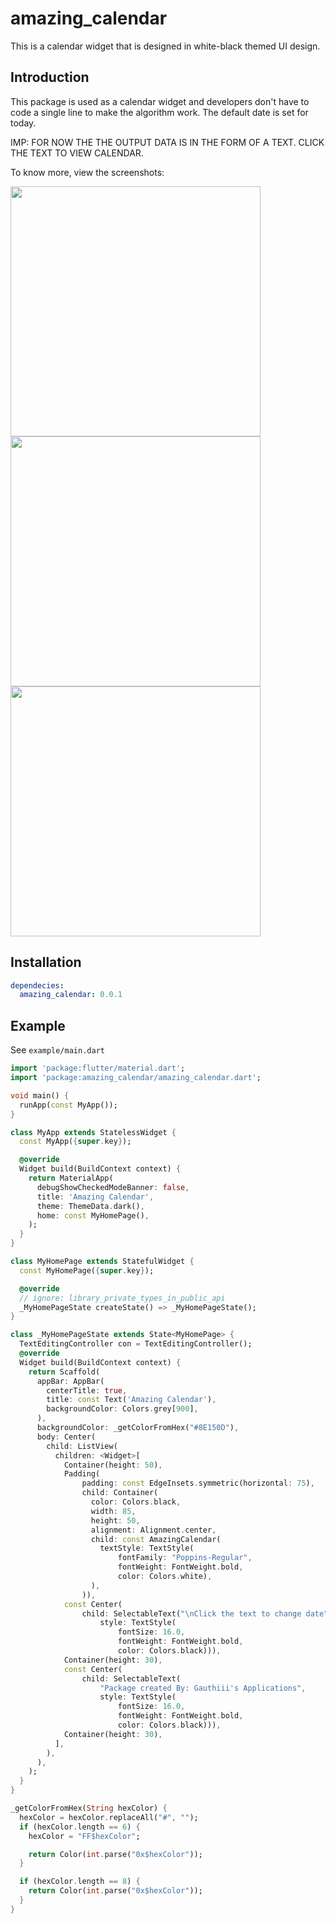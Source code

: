 # amazing_calendar

This is a calendar widget that is designed in white-black themed UI design.

## Introduction

This package is used as a calendar widget and developers don't have to code a single line to make the algorithm work. The default date is set for today.

IMP: FOR NOW THE THE OUTPUT DATA IS IN THE FORM OF A TEXT. CLICK THE TEXT TO VIEW CALENDAR.

To know more, view the screenshots:


<p>
<img src="https://github.com/gauthiii/amazing_calendar/assets/35861219/c79fc050-fcc3-4a3a-8151-18d598fe4163" height="400">
  <img src="https://github.com/gauthiii/amazing_calendar/assets/35861219/84dbad51-74c2-46f7-ae1b-6e3a5584c7cc" height="400">
  <img src="https://github.com/gauthiii/amazing_calendar/assets/35861219/ab227f7a-beed-40fc-bec8-cfc5a3acb9a7" height="400">
<br>
</p>

## Installation

```yaml
dependecies:
  amazing_calendar: 0.0.1
```

## Example

See `example/main.dart`

```dart
import 'package:flutter/material.dart';
import 'package:amazing_calendar/amazing_calendar.dart';

void main() {
  runApp(const MyApp());
}

class MyApp extends StatelessWidget {
  const MyApp({super.key});

  @override
  Widget build(BuildContext context) {
    return MaterialApp(
      debugShowCheckedModeBanner: false,
      title: 'Amazing Calendar',
      theme: ThemeData.dark(),
      home: const MyHomePage(),
    );
  }
}

class MyHomePage extends StatefulWidget {
  const MyHomePage({super.key});

  @override
  // ignore: library_private_types_in_public_api
  _MyHomePageState createState() => _MyHomePageState();
}

class _MyHomePageState extends State<MyHomePage> {
  TextEditingController con = TextEditingController();
  @override
  Widget build(BuildContext context) {
    return Scaffold(
      appBar: AppBar(
        centerTitle: true,
        title: const Text('Amazing Calendar'),
        backgroundColor: Colors.grey[900],
      ),
      backgroundColor: _getColorFromHex("#8E150D"),
      body: Center(
        child: ListView(
          children: <Widget>[
            Container(height: 50),
            Padding(
                padding: const EdgeInsets.symmetric(horizontal: 75),
                child: Container(
                  color: Colors.black,
                  width: 85,
                  height: 50,
                  alignment: Alignment.center,
                  child: const AmazingCalendar(
                    textStyle: TextStyle(
                        fontFamily: "Poppins-Regular",
                        fontWeight: FontWeight.bold,
                        color: Colors.white),
                  ),
                )),
            const Center(
                child: SelectableText("\nClick the text to change date",
                    style: TextStyle(
                        fontSize: 16.0,
                        fontWeight: FontWeight.bold,
                        color: Colors.black))),
            Container(height: 30),
            const Center(
                child: SelectableText(
                    "Package created By: Gauthiii's Applications",
                    style: TextStyle(
                        fontSize: 16.0,
                        fontWeight: FontWeight.bold,
                        color: Colors.black))),
            Container(height: 30),
          ],
        ),
      ),
    );
  }
}

_getColorFromHex(String hexColor) {
  hexColor = hexColor.replaceAll("#", "");
  if (hexColor.length == 6) {
    hexColor = "FF$hexColor";

    return Color(int.parse("0x$hexColor"));
  }

  if (hexColor.length == 8) {
    return Color(int.parse("0x$hexColor"));
  }
}

```
